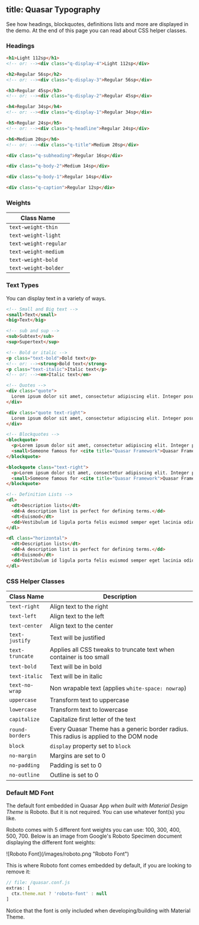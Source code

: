 title: Quasar Typography
---
See how headings, blockquotes, definitions lists and more are displayed in the demo. At the end of this page you can read about CSS helper classes.
<input type="hidden" data-fullpage-demo="style-and-identity/typography">

### Headings
```html
<h1>Light 112sp</h1>
<!-- or: --><div class="q-display-4">Light 112sp</div>

<h2>Regular 56sp</h2>
<!-- or: --><div class="q-display-3">Regular 56sp</div>

<h3>Regular 45sp</h3>
<!-- or: --><div class="q-display-2">Regular 45sp</div>

<h4>Regular 34sp</h4>
<!-- or: --><div class="q-display-1">Regular 34sp</div>

<h5>Regular 24sp</h5>
<!-- or: --><div class="q-headline">Regular 24sp</div>

<h6>Medium 20sp</h6>
<!-- or: --><div class="q-title">Medium 20sp</div>

<div class="q-subheading">Regular 16sp</div>

<div class="q-body-2">Medium 14sp</div>

<div class="q-body-1">Regular 14sp</div>

<div class="q-caption">Regular 12sp</div>
```

### Weights
| Class Name |
| --- |
| `text-weight-thin` |
| `text-weight-light` |
| `text-weight-regular` |
| `text-weight-medium` |
| `text-weight-bold` |
| `text-weight-bolder` |

### Text Types
You can display text in a variety of ways.

``` html
<!-- Small and Big text -->
<small>Text</small>
<big>Text</big>

<!-- sub and sup -->
<sub>Subtext</sub>
<sup>Supertext</sup>

<!-- Bold or italic -->
<p class="text-bold">Bold text</p>
<!-- or: --><strong>Bold text</strong>
<p class="text-italic">Italic text</p>
<!-- or: --><em>Italic text</em>

<!-- Quotes -->
<div class="quote">
  Lorem ipsum dolor sit amet, consectetur adipiscing elit. Integer posuere erat a ante.
</div>

<div class="quote text-right">
  Lorem ipsum dolor sit amet, consectetur adipiscing elit. Integer posuere erat a ante.
</div>

<!-- Blockquotes -->
<blockquote>
  <p>Lorem ipsum dolor sit amet, consectetur adipiscing elit. Integer posuere erat a ante.</p>
  <small>Someone famous for <cite title="Quasar Framework">Quasar Framework</cite></small>
</blockquote>

<blockquote class="text-right">
  <p>Lorem ipsum dolor sit amet, consectetur adipiscing elit. Integer posuere erat a ante.</p>
  <small>Someone famous for <cite title="Quasar Framework">Quasar Framework</cite></small>
</blockquote>

<!-- Definition Lists -->
<dl>
  <dt>Description lists</dt>
  <dd>A description list is perfect for defining terms.</dd>
  <dt>Euismod</dt>
  <dd>Vestibulum id ligula porta felis euismod semper eget lacinia odio sem nec elit.</dd>
</dl>

<dl class="horizontal">
  <dt>Description lists</dt>
  <dd>A description list is perfect for defining terms.</dd>
  <dt>Euismod</dt>
  <dd>Vestibulum id ligula porta felis euismod semper eget lacinia odio sem nec elit.</dd>
</dl>
```

### CSS Helper Classes
| Class Name | Description |
| --- | --- |
| `text-right` | Align text to the right |
| `text-left` | Align text to the left |
| `text-center` | Align text to the center |
| `text-justify` | Text will be justified |
| `text-truncate` | Applies all CSS tweaks to truncate text when container is too small |
| `text-bold` | Text will be in bold |
| `text-italic` | Text will be in italic |
| `text-no-wrap` | Non wrapable text (applies `white-space: nowrap`) |
| `uppercase` | Transform text to uppercase |
| `lowercase` | Transform text to lowercase |
| `capitalize` | Capitalize first letter of the text |
| `round-borders` | Every Quasar Theme has a generic border radius. This radius is applied to the DOM node |
| `block` | `display` property set to `block` |
| `no-margin` | Margins are set to 0 |
| `no-padding` | Padding is set to 0 |
| `no-outline` | Outline is set to 0 |


### Default MD Font
The default font embedded in Quasar App *when built with Material Design Theme* is Roboto. But it is not required. You can use whatever font(s) you like.

Roboto comes with 5 different font weights you can use: 100, 300, 400, 500, 700. Below is an image from Google's Roboto Specimen document displaying the different font weights:

<div style="max-width: 550px">
![Roboto Font](/images/roboto.png "Roboto Font")
</div>

This is where Roboto font comes embedded by default, if you are looking to remove it:

```js
// file: /quasar.conf.js
extras: [
  ctx.theme.mat ? 'roboto-font' : null
]
```

Notice that the font is only included when developing/building with Material Theme.
